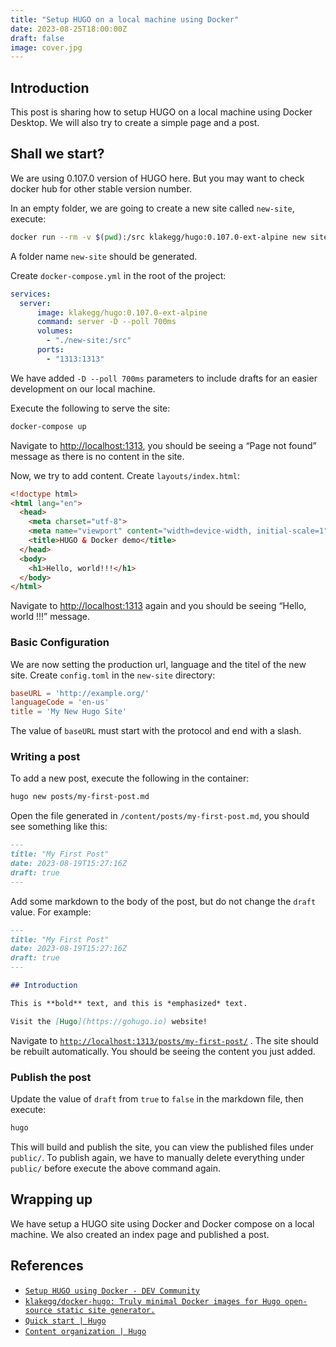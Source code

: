 ```yaml
---
title: "Setup HUGO on a local machine using Docker"
date: 2023-08-25T18:00:00Z
draft: false
image: cover.jpg
---
```


## Introduction

This post is sharing how to setup HUGO on a local machine using Docker Desktop. We will also try to create a simple page and a post.

## Shall we start?
We are using 0.107.0 version of HUGO here. But you may want to check docker hub for other stable version number.

In an empty folder, we are going to create a new site called `new-site`, execute:

```bash {linenos=false}
docker run --rm -v $(pwd):/src klakegg/hugo:0.107.0-ext-alpine new site new-site --format yaml
```

A folder name `new-site` should be generated. 

Create `docker-compose.yml` in the root of the project:
```yml
services:
  server:
      image: klakegg/hugo:0.107.0-ext-alpine
      command: server -D --poll 700ms
      volumes:
        - "./new-site:/src"
      ports:
        - "1313:1313"
```
We have added `-D --poll 700ms` parameters to include drafts for an easier development on our local machine.

Execute the following to serve the site:
```bash
docker-compose up
```

Navigate to [http://localhost:1313](http://localhost:1313), you should be seeing a “Page not found” message as there is no content in the site.

Now, we try to add content. Create `layouts/index.html`:
```html
<!doctype html> 
<html lang="en"> 
  <head> 
    <meta charset="utf-8"> 
    <meta name="viewport" content="width=device-width, initial-scale=1"> 
    <title>HUGO & Docker demo</title>  
  </head> 
  <body> 
    <h1>Hello, world!!!</h1> 
  </body> 
</html>
```

Navigate to [http://localhost:1313](http://localhost:1313) again and you should be seeing “Hello, world !!!” message.

### Basic Configuration
We are now setting the production url, language and the titel of the new site. Create `config.toml` in the `new-site` directory:
```toml
baseURL = 'http://example.org/'
languageCode = 'en-us'
title = 'My New Hugo Site'
```
The value of `baseURL` must start with the protocol and end with a slash.

### Writing a post
To add a new post, execute the following in the container:
```bash
hugo new posts/my-first-post.md
```

Open the file generated in `/content/posts/my-first-post.md`, you should see something like this:
```markdown
---
title: "My First Post"
date: 2023-08-19T15:27:16Z
draft: true
---
```

Add some markdown to the body of the post, but do not change the `draft` value. For example:

```markdown
---
title: "My First Post"
date: 2023-08-19T15:27:16Z
draft: true
---

## Introduction

This is **bold** text, and this is *emphasized* text.

Visit the [Hugo](https://gohugo.io) website!
```

Navigate to [`http://localhost:1313/posts/my-first-post/`](http://localhost:1313/posts/my-first-post/) . The site should be rebuilt automatically. You should be seeing the content you just added.

### Publish the post
Update the value of `draft` from `true` to `false` in the markdown file, then execute:
```bash
hugo
```
This will build and publish the site, you can view the published files under `public/`. To publish again, we have to manually delete everything under `public/` before execute the above command again.

## Wrapping up

We have setup a HUGO site using Docker and Docker compose on a local machine. We also created an index page and published a post.


## References
- [`Setup HUGO using Docker - DEV Community`](https://dev.to/robinvanderknaap/setup-hugo-using-docker-43pm)
- [`klakegg/docker-hugo: Truly minimal Docker images for Hugo open-source static site generator.`](https://github.com/klakegg/docker-hugo)
- [`Quick start | Hugo`](https://gohugo.io/getting-started/quick-start/)
- [`Content organization | Hugo`](https://gohugo.io/content-management/organization/)
